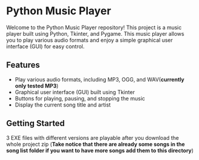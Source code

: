 # Python Music Player

Welcome to the Python Music Player repository! This project is a music player built using Python, Tkinter, and Pygame. This music player allows you to play various audio formats and enjoy a simple graphical user interface (GUI) for easy control.

## Features
- Play various audio formats, including MP3, OGG, and WAV(**currently only tested MP3**)
- Graphical user interface (GUI) built using Tkinter
- Buttons for playing, pausing, and stopping the music
- Display the current song title and artist

## Getting Started
3 EXE files with different versions are playable after you download the whole project zip
(**Take notice that there are already some songs in the song list folder if you want to have more songs add them to this directory**)

